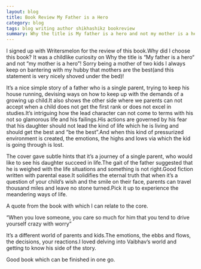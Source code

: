 ```yaml
---
layout: blog
title: Book Review My Father is a Hero
category: blog
tags: blog writing author shikhashikz bookreview
summary: Why the title is My father is a hero and not my mother is a hero! 
---
```


I signed up with Writersmelon for the review of this book.Why did I choose this book? It was a childlike curiosity on Why the title is “My father is a hero“ and not “my mother is a hero”! Sorry being a mother of two kids I always keep on bantering with my hubby that mothers are the best(and this statement is very nicely shoved under the bed)!

It’s a nice simple story of a father who is a single parent, trying to keep his house running, devising ways on how to keep up with the demands of a growing up child.It also shows the other side where we parents can not accept when a child does not get the first rank or does not excel in studies.It’s intriguing how the lead character can not come to terms with his not so glamorous life and his failings.His actions are governed by his fear that his daughter should not lead the kind of life which he is living and should get the best and “be the best”.And when this kind of pressurized environment is created, the emotions, the highs and lows via which the kid is going through is lost.

The cover gave subtle hints that it’s a journey of a single parent, who would like to see his daughter succeed in life.The gait of the father suggested that he is weighed with the life situations and something is not right.Good fiction written with parental ease.It solidifies the eternal truth that when it’s a question of your child’s wish and the smile on their face, parents can travel thousand miles and leave no stone turned.Pick it up to experience the meandering ways of life.

A quote from the book with which I can relate to the core.

“When you love someone, you care so much for him that you tend to drive yourself crazy with worry”

It’s a different world of parents and kids.The emotions, the ebbs and flows, the decisions, your reactions.I loved delving into Vaibhav’s world and getting to know his side of the story.

Good book which can be finished in one go.
